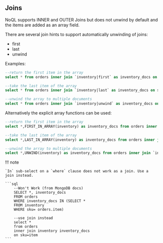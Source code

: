 ## Joins

NoQL supports INNER and OUTER Joins but does not unwind by default and the items are added as an array field.

There are several join hints to support automatically unwinding of joins:

- first
- last
- unwind

Examples:

```sql
--return the first item in the array
select * from orders inner join `inventory|first` as inventory_docs on sku=item

--take the last item of the array
select * from orders inner join `inventory|last` as inventory_docs on sku=item

--unwind the array to multiple documents
select * from orders inner join `inventory|unwind` as inventory_docs on sku=item
```

Alternatively the explicit array functions can be used:

```sql
--return the first item in the array
select *,FIRST_IN_ARRAY(inventory) as inventory_docs from orders inner join `inventory` on sku=item

--take the last item of the array
select *,LAST_IN_ARRAY(inventory) as inventory_docs from orders inner join `inventory` on sku=item

--unwind the array to multiple documents
select *,UNWIND(inventory) as inventory_docs from orders inner join `inventory` on sku=item
```

!!! note

    `In` sub-select on a `where` clause does not work as a join. Use a join instead.

    ```sql
        --Won't Work (from MongoDB docs)
        SELECT *, inventory_docs
        FROM orders
        WHERE inventory_docs IN (SELECT *
        FROM inventory
        WHERE sku= orders.item)
        
        --use join instead
        select *
        from orders
        inner join inventory inventory_docs
        on sku=item
    ```
